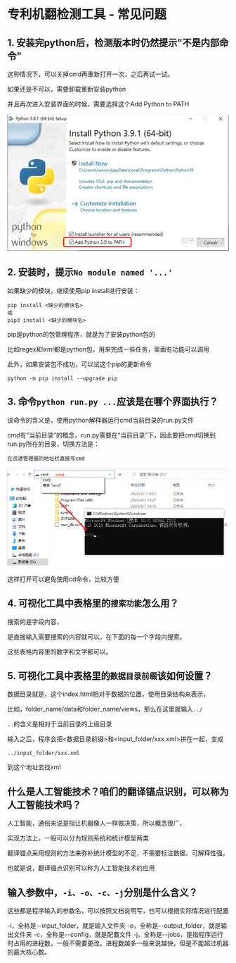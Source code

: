# 专利机翻检测工具 - 常见问题

## 1. 安装完python后，检测版本时仍然提示"不是内部命令"

这种情况下，可以关掉cmd再重新打开一次，之后再试一试。

如果还是不可以，需要卸载重新安装python

并且再次进入安装界面的时候，需要选择这个Add Python to PATH

![常见问题2](images/常见问题2.png)

## 2. 安装时，提示`No module named '...'`

如果缺少的模块，继续使用pip install进行安装：

```
pip install <缺少的模块名>
或
pip3 install <缺少的模块名>
```

pip是python的包管理程序，就是为了安装python包的

比如regex和lxml都是python包，用来完成一些任务，里面有功能可以调用

此外，如果安装包不成功，可以试这个pip的更新命令
```
python -m pip install --upgrade pip
```

## 3. 命令`python run.py ...`应该是在哪个界面执行？

该命令的含义是，使用python解释器运行cmd当前目录的run.py文件

cmd有“当前目录”的概念，run.py需要在“当前目录”下，因此要把cmd切换到run.py所在的目录，切换方法是：

```
在资源管理器的地址栏直接写cmd
```

![常见问题1](images/常见问题1.png)

这样打开可以避免使用cd命令，比较方便


## 4. 可视化工具中表格里的`搜索功能`怎么用？

搜索的是字段内容，

是直接输入需要搜索的内容就可以，在下面的每一个字段内搜索。

这些表格内容里的数字和文字都可以。

## 5. 可视化工具中表格里的`数据目录前缀`该如何设置？

数据目录就是，这个index.html相对于数据的位置，使用目录结构来表示，

比如，folder_name/data和folder_name/views，那么在这里就输入`../`

`..`的含义是相对于当前目录的上级目录

输入之后，程序会把<数据目录前缀>和<input_folder/xxx.xml>拼在一起，变成

```
../input_folder/xxx.xml
```

到这个地址去找xml


## 什么是人工智能技术？咱们的翻译锚点识别，可以称为人工智能技术吗？

人工智能，通俗来说是指让机器像人一样做决策，所以概念很广，

实现方法上，一般可以分为规则系统和统计模型两类

翻译锚点采用规则的方法来弥补统计模型的不足，不需要标注数据、可解释性强。

也就是说，翻译锚点识别可以称为人工智能技术的应用

## 输入参数中，`-i、-o、-c、-j`分别是什么含义？

这些都是程序输入的参数名，可以按照文档说明写，也可以根据实际情况进行配置

-i，全称是--input_folder，就是输入文件夹
-o，全称是--output_folder，就是输出文件夹
-c，全称是--config，就是配置文件
-j，全称是--jobs，是指程序运行时占用的进程数，一般不需要更改。进程数越多一般来说越快，但是不能超过机器的最大核心数。
